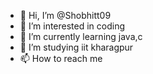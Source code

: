 - 👋 Hi, I’m @Shobhitt09
- 👀 I’m interested in coding
- 🌱 I’m currently learning java,c
- 💞️ I’m studying iit kharagpur
- 📫 How to reach me 

<!---
Shobhitt09/Shobhitt09 is a ✨ special ✨ repository because its `README.md` (this file) appears on your GitHub profile.
You can click the Preview link to take a look at your changes.
--->
